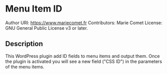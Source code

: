 # Menu Item ID #

Author URI: https://www.mariecomet.fr
Contributors: Marie Comet
License: GNU General Public License v3 or later.

## Description ##

This WordPress plugin add ID fields to menu items and output them.
Once the plugin is activated you will see a new field ("CSS ID") in the parameters of the menu items.
